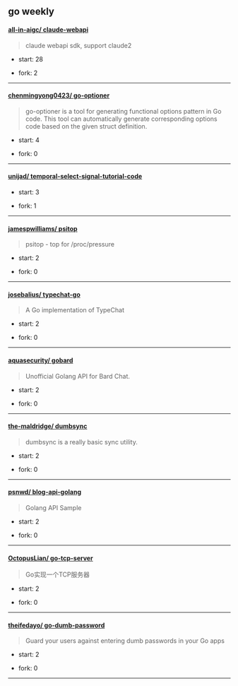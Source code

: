 ## go weekly

#### [all-in-aigc/ claude-webapi](https://github.com/all-in-aigc/claude-webapi)
>  claude webapi sdk, support claude2
+ start: 28
+ fork: 2
---
#### [chenmingyong0423/ go-optioner](https://github.com/chenmingyong0423/go-optioner)
>  go-optioner is a tool for generating functional options pattern in Go code. This tool can automatically generate corresponding options code based on the given struct definition.
+ start: 4
+ fork: 0
---
#### [unijad/ temporal-select-signal-tutorial-code](https://github.com/unijad/temporal-select-signal-tutorial-code)
>  
+ start: 3
+ fork: 1
---
#### [jamespwilliams/ psitop](https://github.com/jamespwilliams/psitop)
>  psitop - top for /proc/pressure
+ start: 2
+ fork: 0
---
#### [josebalius/ typechat-go](https://github.com/josebalius/typechat-go)
>  A Go implementation of TypeChat
+ start: 2
+ fork: 0
---
#### [aquasecurity/ gobard](https://github.com/aquasecurity/gobard)
>  Unofficial Golang API for Bard Chat.
+ start: 2
+ fork: 0
---
#### [the-maldridge/ dumbsync](https://github.com/the-maldridge/dumbsync)
>  dumbsync is a really basic sync utility.
+ start: 2
+ fork: 0
---
#### [psnwd/ blog-api-golang](https://github.com/psnwd/blog-api-golang)
>  Golang API Sample
+ start: 2
+ fork: 0
---
#### [OctopusLian/ go-tcp-server](https://github.com/OctopusLian/go-tcp-server)
>  Go实现一个TCP服务器
+ start: 2
+ fork: 0
---
#### [theifedayo/ go-dumb-password](https://github.com/theifedayo/go-dumb-password)
>  Guard your users against entering dumb passwords in your Go apps
+ start: 2
+ fork: 0
---
